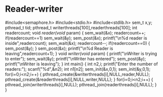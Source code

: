# Reader-writer
#include<semaphore.h>
#include<stdio.h>
#include<stdlib.h>
sem_t x,y;
pthread_t tid;
pthread_t writerthreads[100],readerthreads[100];
int readercount;
void *reader(void* param)
{
sem_wait(&x);
readercount++;
if(readercount==1)
sem_wait(&y);
sem_post(&x);
printf("\n%d reader is inside",readercount);
sem_wait(&x);
readercount--;
if(readercount==0)
{
sem_post(&y);
}
sem_post(&x);
printf("\n%d Reader is leaving",readercount+1);
}
void *writer(void* param)
{
printf("\nWriter is trying to enter");
sem_wait(&y);
printf("\nWriter has entered");
sem_post(&y);
printf("\nWriter is leaving");
}
int main()
{
int n2,i;
printf("Enter the number of readers:");
scanf("%d",&n2);
int n1[n2];
sem_init(&x,0,1);
sem_init(&y,0,1);
for(i=0;i<n2;i++)
{
pthread_create(&writerthreads[i],NULL,reader,NULL);
pthread_create(&readerthreads[i],NULL,writer,NULL);
}
for(i=0;i<n2;i++)
{
pthread_join(writerthreads[i],NULL);
pthread_join(readerthreads[i],NULL);
}
}
